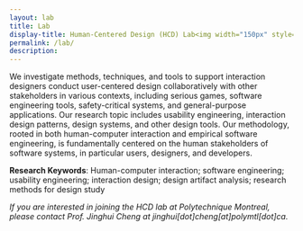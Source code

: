 ```yaml
---
layout: lab
title: Lab
display-title: Human-Centered Design (HCD) Lab<img width="150px" style="float:left;margin:0 30px 0 0;" src="../assets/img/logo_notext.png"/>
permalink: /lab/
description: 
---
```


We investigate methods, techniques, and tools to support interaction designers conduct user-centered design collaboratively with other stakeholders in various contexts, including serious games, software engineering tools, safety-critical systems, and general-purpose applications. Our research topic includes usability engineering, interaction design patterns, design systems, and other design tools. Our methodology, rooted in both human-computer interaction and empirical software engineering, is fundamentally centered on the human stakeholders of software systems, in particular users, designers, and developers.

**Research Keywords**: Human-computer interaction; software engineering; usability engineering; interaction design; design artifact analysis; research methods for design study

*If you are interested in joining the HCD lab at Polytechnique Montreal, please contact Prof. Jinghui Cheng at jinghui[dot]cheng[at]polymtl[dot]ca.*